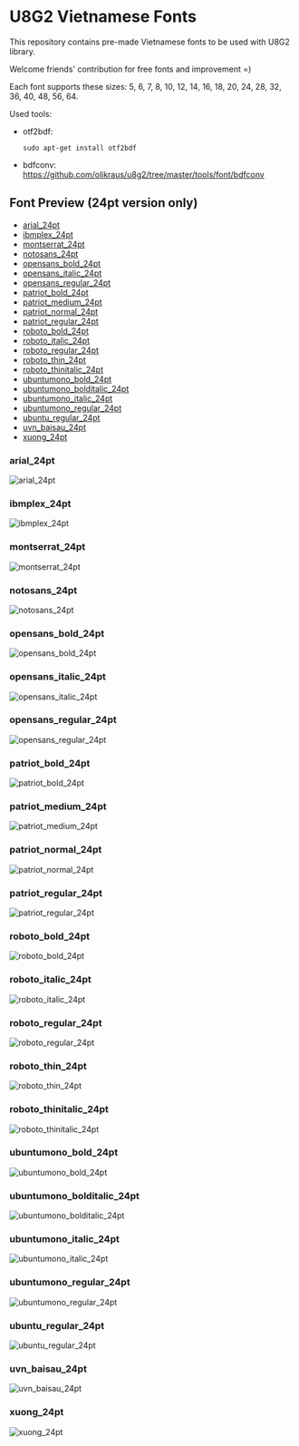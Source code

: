 # U8G2 Vietnamese Fonts

This repository contains pre-made Vietnamese fonts to be used with U8G2 library.

Welcome friends' contribution for free fonts and improvement =)

Each font supports these sizes: 5, 6, 7, 8, 10, 12, 14, 16, 18, 20, 24, 28, 32, 36, 40, 48, 56, 64.

Used tools:

 - otf2bdf: 
    ```
    sudo apt-get install otf2bdf
    ```
 - bdfconv: https://github.com/olikraus/u8g2/tree/master/tools/font/bdfconv

## Font Preview (24pt version only)

 - [arial_24pt](#arial_24pt)
 - [ibmplex_24pt](#ibmplex_24pt)
 - [montserrat_24pt](#montserrat_24pt)
 - [notosans_24pt](#notosans_24pt)
 - [opensans_bold_24pt](#opensans_bold_24pt)
 - [opensans_italic_24pt](#opensans_italic_24pt)
 - [opensans_regular_24pt](#opensans_regular_24pt)
 - [patriot_bold_24pt](#patriot_bold_24pt)
 - [patriot_medium_24pt](#patriot_medium_24pt)
 - [patriot_normal_24pt](#patriot_normal_24pt)
 - [patriot_regular_24pt](#patriot_regular_24pt)
 - [roboto_bold_24pt](#roboto_bold_24pt)
 - [roboto_italic_24pt](#roboto_italic_24pt)
 - [roboto_regular_24pt](#roboto_regular_24pt)
 - [roboto_thin_24pt](#roboto_thin_24pt)
 - [roboto_thinitalic_24pt](#roboto_thinitalic_24pt)
 - [ubuntumono_bold_24pt](#ubuntumono_bold_24pt)
 - [ubuntumono_bolditalic_24pt](#ubuntumono_bolditalic_24pt)
 - [ubuntumono_italic_24pt](#ubuntumono_italic_24pt)
 - [ubuntumono_regular_24pt](#ubuntumono_regular_24pt)
 - [ubuntu_regular_24pt](#ubuntu_regular_24pt)
 - [uvn_baisau_24pt](#uvn_baisau_24pt)
 - [xuong_24pt](#xuong_24pt)

### arial_24pt

![arial_24pt](output/arial_24pt.png)

### ibmplex_24pt

![ibmplex_24pt](output/ibmplex_24pt.png)

### montserrat_24pt

![montserrat_24pt](output/montserrat_24pt.png)

### notosans_24pt

![notosans_24pt](output/notosans_24pt.png)

### opensans_bold_24pt

![opensans_bold_24pt](output/opensans_bold_24pt.png)

### opensans_italic_24pt

![opensans_italic_24pt](output/opensans_italic_24pt.png)

### opensans_regular_24pt

![opensans_regular_24pt](output/opensans_regular_24pt.png)

### patriot_bold_24pt

![patriot_bold_24pt](output/patriot_bold_24pt.png)

### patriot_medium_24pt

![patriot_medium_24pt](output/patriot_medium_24pt.png)

### patriot_normal_24pt

![patriot_normal_24pt](output/patriot_normal_24pt.png)

### patriot_regular_24pt

![patriot_regular_24pt](output/patriot_regular_24pt.png)

### roboto_bold_24pt

![roboto_bold_24pt](output/roboto_bold_24pt.png)

### roboto_italic_24pt

![roboto_italic_24pt](output/roboto_italic_24pt.png)

### roboto_regular_24pt

![roboto_regular_24pt](output/roboto_regular_24pt.png)

### roboto_thin_24pt

![roboto_thin_24pt](output/roboto_thin_24pt.png)

### roboto_thinitalic_24pt

![roboto_thinitalic_24pt](output/roboto_thinitalic_24pt.png)

### ubuntumono_bold_24pt

![ubuntumono_bold_24pt](output/ubuntumono_bold_24pt.png)

### ubuntumono_bolditalic_24pt

![ubuntumono_bolditalic_24pt](output/ubuntumono_bolditalic_24pt.png)

### ubuntumono_italic_24pt

![ubuntumono_italic_24pt](output/ubuntumono_italic_24pt.png)

### ubuntumono_regular_24pt

![ubuntumono_regular_24pt](output/ubuntumono_regular_24pt.png)

### ubuntu_regular_24pt

![ubuntu_regular_24pt](output/ubuntu_regular_24pt.png)

### uvn_baisau_24pt

![uvn_baisau_24pt](output/uvn_baisau_24pt.png)

### xuong_24pt

![xuong_24pt](output/xuong_24pt.png)

